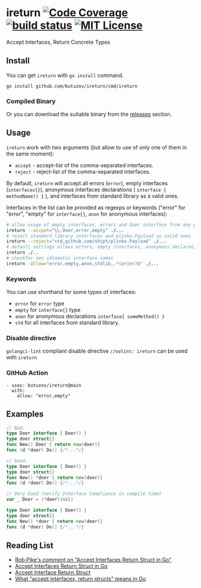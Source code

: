 # ireturn [![Code Coverage](https://coveralls.io/repos/github/butuzov/ireturn/badge.svg?branch=main)](https://coveralls.io/github/butuzov/ireturn?branch=main) [![build status](https://github.com/butuzov/ireturn/actions/workflows/main.yaml/badge.svg?branch=main)]() [![MIT License](http://img.shields.io/badge/license-MIT-blue.svg)](http://www.opensource.org/licenses/MIT)

Accept Interfaces, Return Concrete Types


## Install

You can get `ireturn` with `go install` command.

```shell
go install github.com/butuzov/ireturn/cmd/ireturn
```

### Compiled Binary

Or you can download the suitable binary from the [releases](https://github.com/butuzov/ireturn/releases) section.

## Usage

`ireturn` work with two arguments (but allow to use of only one of them in the same moment):

* `accept` - accept-list of the comma-separated interfaces.
* `reject` - reject-list of the comma-separated interfaces.

By default, `ireturn` will accept all errors (`error`), empty interfaces (`interfaces{}`), anonymous interfaces declarations ( `interface { methodName() }` ), and interfaces from standard library as a valid ones.

Interfaces in the list can be provided as regexps or keywords ("error" for "error", "empty" for `interface{}`, `anon` for anonymous interfaces):

```bash
# allow usage of empty interfaces, errors and Doer interface from any package.
ireturn --accpet="\\.Doer,error,empty" ./...
# reject standard library interfaces and plinko.Payload as valid ones
ireturn --reject="std,github.com/shipt/plinko.Payload" ./...
# default settings allows errors, empty interfaces, anonymous declarations and standard library
ireturn ./..
# checkfor non idiomatic interface names
ireturn -allow="error,empty,anon,stdlib,.*(or|er)$" ./...
```

### Keywords

You can use shorthand for some types of interfaces:

* `error` for `error` type
* `empty` for `interface{}` type
* `anon` for anonymous declarations `interface{ someMethod() }`
* `std` for all interfaces from standard library.

### Disable directive

`golangci-lint` compliant disable directive `//nolint: ireturn` can be used with `ireturn`

### GitHub Action

```
- uses: butuzov/ireturn@main
  with:
    allow: "error,empty"
```

## Examples

```go
// Bad.
type Doer interface { Doer() }
type doer struct{}
func New() Doer { return new(doer)}
func (d *doer) Do() {/*...*/}

// Good.
type Doer interface { Doer() }
type doer struct{}
func New() *doer { return new(doer)}
func (d *doer) Do() {/*...*/}

// Very Good (Verify Interface Compliance in compile time)
var _ Doer = (*doer)(nil)

type Doer interface { Doer() }
type doer struct{}
func New() *doer { return new(doer)}
func (d *doer) Do() {/*...*/}

```

## Reading List
* [Rob Pike's comment on "Accept Interfaces Return Struct in Go"](https://github.com/go-proverbs/go-proverbs.github.io/issues/37)
* [Accept Interfaces Return Struct in Go](https://mycodesmells.com/post/accept-interfaces-return-struct-in-go)
* [Accept Interface Return Struct](https://blog.dlow.me/programming/golang/accept-interface-return-struct/)
* [What “accept interfaces, return structs” means in Go](https://medium.com/@cep21/what-accept-interfaces-return-structs-means-in-go-2fe879e25ee8)
